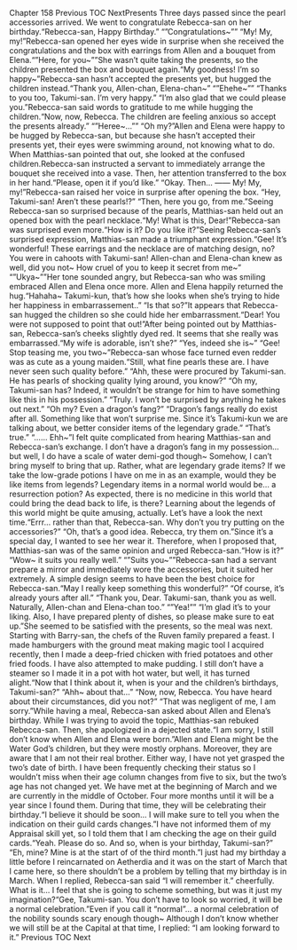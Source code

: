 Chapter 158 Previous TOC NextPresents Three days passed since the pearl accessories arrived. We went to congratulate Rebecca-san on her birthday.“Rebecca-san, Happy Birthday.” “”Congratulations~”” “My! My, my!”Rebecca-san opened her eyes wide in surprise when she received the congratulations and the box with earrings from Allen and a bouquet from Elena.“”Here, for you~””She wasn’t quite taking the presents, so the children presented the box and bouquet again.“My goodness! I’m so happy~”Rebecca-san hasn’t accepted the presents yet, but hugged the children instead.“Thank you, Allen-chan, Elena-chan~” “”Ehehe~”” “Thanks to you too, Takumi-san. I’m very happy.” “I’m also glad that we could please you.”Rebecca-san said words to gratitude to me while hugging the children.“Now, now, Rebecca. The children are feeling anxious so accept the presents already.” “”Heree~…”” “Oh my?”Allen and Elena were happy to be hugged by Rebecca-san, but because she hasn’t accepted their presents yet, their eyes were swimming around, not knowing what to do. When Matthias-san pointed that out, she looked at the confused children.Rebecca-san instructed a servant to immediately arrange the bouquet she received into a vase. Then, her attention transferred to the box in her hand.“Please, open it if you’d like.” “Okay. Then… —— My! My, my!”Rebecca-san raised her voice in surprise after opening the box. “Hey,  Takumi-san! Aren’t these pearls!?” “Then, here you go, from me.”Seeing Rebecca-san so surprised because of the pearls, Matthias-san held out an opened box with the pearl necklace.“My! What is this, Dear!”Rebecca-san was surprised even more.“How is it? Do you like it?”Seeing Rebecca-san’s surprised expression, Matthias-san made a triumphant expression.“Gee! It’s wonderful! These earrings and the necklace are of matching design, no? You were in cahoots with Takumi-san! Allen-chan and Elena-chan knew as well, did you not~ How cruel of you to keep it secret from me~” “”Ukya~””Her tone sounded angry, but Rebecca-san who was smiling embraced Allen and Elena once more. Allen and Elena happily returned the hug.“Hahaha~ Takumi-kun, that’s how she looks when she’s trying to hide her happiness in embarrassement..” “Is that so?”It appears that Rebecca-san hugged the children so she could hide her embarrassment.“Dear! You were not supposed to point that out!”After being pointed out by Matthias-san, Rebecca-san’s cheeks slightly dyed red. It seems that she really was embarrassed.“My wife is adorable, isn’t she?” “Yes, indeed she is~” “Gee! Stop teasing me, you two~”Rebecca-san whose face turned even redder was as cute as a young maiden.“Still, what fine pearls these are. I have never seen such quality before.” “Ahh, these were procured by Takumi-san. He has pearls of shocking quality lying around, you know?” “Oh my, Takumi-san has? Indeed, it wouldn’t be strange for him to have something like this in his possession.” “Truly. I won’t be surprised by anything he takes out next.” “Oh my? Even a dragon’s fang?” “Dragon’s fangs really do exist after all. Something like that won’t surprise me. Since it’s Takumi-kun we are talking about, we better consider items of the legendary grade.” “That’s true.” “…… Ehh~”I felt quite complicated from hearing Matthias-san and Rebecca-san’s exchange. I don’t have a dragon’s fang in my possession… but well, I do have a scale of water demi-god though~ Somehow, I can’t bring myself to bring that up. Rather, what are legendary grade items? If we take the low-grade potions I have on me in as an example, would they be like items from legends? Legendary items in a normal world would be…  a resurrection potion?  As expected, there is no medicine in this world that could bring the dead back to life, is there? Learning about the legends of this world might be quite amusing, actually. Let’s have a look the next time.“Errr… rather than that, Rebecca-san. Why don’t you try putting on the accessories?” “Oh, that’s a good idea. Rebecca, try them on.”Since it’s a special day, I wanted to see her wear it. Therefore, when I proposed that, Matthias-san was of the same opinion and urged Rebecca-san.“How is it?” “Wow~ it suits you really well.” “”Suits you~””Rebecca-san had a servant prepare a mirror and immediately wore the accessories, but it suited her extremely. A simple design seems to have been the best choice for Rebecca-san.“May I really keep something this wonderful?” “Of course, it’s already yours after all.” “Thank you, Dear. Takumi-san, thank you as well. Naturally, Allen-chan and Elena-chan too.” “”Yea!”” “I’m glad it’s to your liking. Also, I have prepared plenty of dishes, so please make sure to eat up.”She seemed to be satisfied with the presents, so the meal was next. Starting with Barry-san, the chefs of the Ruven family prepared a feast. I made hamburgers with the ground meat making magic tool I acquired recently, then I made a deep-fried chicken with fried potatoes and other fried foods. I have also attempted to make pudding. I still don’t have a steamer so I made it in a pot with hot water, but well, it has turned alight.“Now that I think about it, when is your and the children’s birthdays, Takumi-san?” “Ahh~ about that…” “Now, now, Rebecca. You have heard about their circumstances, did you not?” “That was negligent of me, I am sorry.”While having a meal, Rebecca-san asked about Allen and Elena’s birthday. While I was trying to avoid the topic, Matthias-san rebuked Rebecca-san. Then, she apologized in a dejected state.“I am sorry, I still don’t know when Allen and Elena were born.”Allen and Elena might be the Water God’s children, but they were mostly orphans. Moreover, they are aware that I am not their real brother. Either way, I have not yet grasped the two’s date of birth. I have been frequently checking their status so I wouldn’t miss when their age column changes from five to six, but the two’s age has not changed yet. We have met at the beginning of March and we are currently in the middle of October. Four more months until it will be a year since I found them. During that time, they will be celebrating their birthday.“I believe it should be soon… I will make sure to tell you when the indication on their guild cards changes.”I have not informed them of my Appraisal skill yet, so I told them that I am checking the age on their guild cards.“Yeah. Please do so. And so, when is your birthday, Takumi-san?” “Eh, mine? Mine is at the start of of the third month.”I just had my birthday a little before I reincarnated on Aetherdia and it was on the start of March that I came here, so there shouldn’t be a problem by telling that my birthday is in March. When I replied, Rebecca-san said “I will remember it.” cheerfully. What is it… I feel that she is going to scheme something, but was it just my imagination?“Gee, Takumi-san. You don’t have to look so worried, it will be a normal celebration.”Even if you call it “normal”… a normal celebration of the nobility sounds scary enough though~ Although I don’t know whether we will still be at the Capital at that time, I replied: “I am looking forward to it.” Previous TOC Next